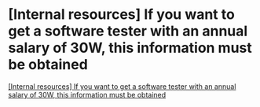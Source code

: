 # [Internal resources] If you want to get a software tester with an annual salary of 30W, this information must be obtained
[[Internal resources] If you want to get a software tester with an annual salary of 30W, this information must be obtained](https://aiwithcloud.com/2022/09/15/internal_resources_if_you_want_to_get_a_software_tester_with_an_annual_salary_of_30w_this_information_must_be_obtained/)